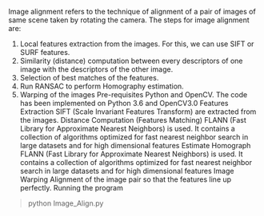
Image alignment refers to the technique of alignment of a pair of images of same scene taken by rotating the camera.
The steps for image alignment are:
1.	Local features extraction from the images. For this, we can use SIFT or SURF features.
2.	Similarity (distance) computation between every descriptors of one image with the descriptors of the other image.
3.	Selection of best matches of the features.
4.	Run RANSAC to perform Homography estimation.
5.	Warping of the images
Pre-requisites
Python and OpenCV. The code has been implemented on Python 3.6 and OpenCV3.0
Features Extraction
SIFT (Scale Invariant Features Transform) are extracted from the images.
Distance Computation (Features Matching)
FLANN (Fast Library for Approximate Nearest Neighbors) is used. It contains a collection of algorithms optimized for fast nearest neighbor search in large datasets and for high dimensional features
Estimate Homograph
FLANN (Fast Library for Approximate Nearest Neighbors) is used. It contains a collection of algorithms optimized for fast nearest neighbor search in large datasets and for high dimensional features
Image Warping
Alignment of the image pair so that the features line up perfectly.
Running the program
> python Image_Align.py

